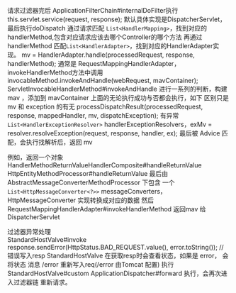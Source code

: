 请求过滤器完后
ApplicationFilterChain#internalDoFilter执行this.servlet.service(request, response);
默认具体实现是DispatcherServlet，最后执行doDispatch
通过请求匹配 `List<HandlerMapping>`，找到对应的 handlerMethod,包含对应请求应该去哪个Controller的哪个方法
再通过handlerMethod 匹配`List<HandlerAdapter>`，找到对应的HandlerAdapter实现。
mv = HandlerAdapter.handle(processedRequest, response, handlerMethod);
    通常是 RequestMappingHandlerAdapter，invokeHandlerMethod方法中调用invocableMethod.invokeAndHandle(webRequest, mavContainer);
    ServletInvocableHandlerMethod#invokeAndHandle 进行一系列的判断，构建 mav ，添加到 mavContainer
上面的无论执行成功与否都会执行，如下  区别只是 mv 和 exception 的有无
processDispatchResult(processedRequest, response, mappedHandler, mv, dispatchException);
有异常`List<HandlerExceptionResolver>` handlerExceptionResolvers，exMv = resolver.resolveException(request, response, handler, ex); 最后被 Advice 匹配，会执行找解析后，返回 mv

例如，返回一个对象 HandlerMethodReturnValueHandlerComposite#handleReturnValue HttpEntityMethodProcessor#handleReturnValue 
最后由 AbstractMessageConverterMethodProcessor 下包含 一个 `List<HttpMessageConverter<?>>` messageConverters，HttpMessageConverter 实现转换成对应的数据
然后 RequestMappingHandlerAdapter#invokeHandlerMethod 返回mav 给DispatcherServlet

过滤器异常处理  
StandardHostValve#invoke
response.sendError(HttpStatus.BAD_REQUEST.value(), error.toString()); // 错误写入resp
StandardHostValve 在获取resp时会查看状态，如果是 error， 会将状态 消息  /error 重新写入req(/error 由Tomcat 配置)
执行 StandardHostValve#custom ApplicationDispatcher#forward 执行，会再次进入过滤器链 重新请求。